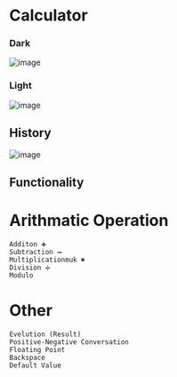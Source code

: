 # Calculator

### Dark
![image](https://github.com/AJAX-Codder/Calculator/assets/126388812/acf70169-8cc6-4474-9b2d-1ecead198e3b)


### Light
![image](https://github.com/AJAX-Codder/Calculator/assets/126388812/f8f60ab9-40e2-4a4b-97c4-f380b0b14b4e)

## History 
![image](https://github.com/AJAX-Codder/Calculator/assets/126388812/978fd1c7-6edf-45ea-8d82-518edda0b4af)


## Functionality 
  
  # Arithmatic Operation
  
    Additon ➕ 
    Subtraction ➖ 
    Multiplicationmuk ✖ 
    Division ➗ 
    Modulo 
    
  # Other
    
    Evelution (Result)
    Positive-Negative Conversation
    Floating Point
    Backspace
    Default Value
